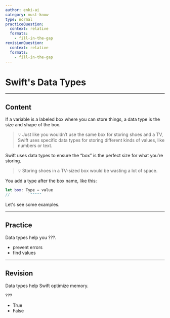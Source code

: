 ```yaml
---
author: enki-ai
category: must-know
type: normal
practiceQuestion:
  context: relative
  formats:
    - fill-in-the-gap
revisionQuestion:
  context: relative
  formats:
    - fill-in-the-gap
---
```


# Swift's Data Types

---
## Content

If a variable is a labeled box where you can store things, a data type is the size and shape of the box.

> 💡 Just like you wouldn’t use the same box for storing shoes and a TV, Swift uses specific data types for storing different kinds of values, like numbers or text.

Swift uses data types to ensure the “box” is the perfect size for what you’re storing.

> 💡 Storing shoes in a TV-sized box would be wasting a lot of space.

You add a type after the box name, like this:

```swift
let box: Type = value
//         ^^^^^
```

Let's see some examples.

---
## Practice

Data types help you ???.

- prevent errors
- find values

---
## Revision

Data types help Swift optimize memory.

???

- True
- False
